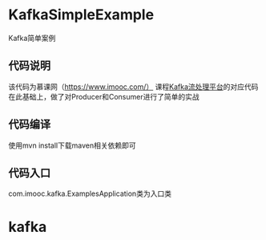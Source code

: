 # KafkaSimpleExample
Kafka简单案例

## 代码说明
该代码为慕课网（https://www.imooc.com/） 课程[Kafka流处理平台](https://www.imooc.com/learn/1043)的对应代码
在此基础上，做了对Producer和Consumer进行了简单的实战

## 代码编译
使用mvn install下载maven相关依赖即可

## 代码入口
com.imooc.kafka.ExamplesApplication类为入口类
# kafka

